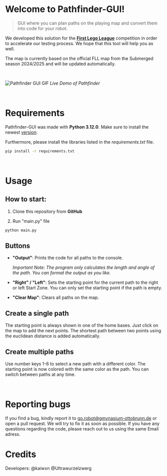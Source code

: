 # Welcome to Pathfinder-GUI! 

> GUI where you can plan paths on the playing map and convert them into code for your robot. 

We developed this solution for the [**First Lego League**](https://www.first-lego-league.org/de/) competition in order to accelerate our testing process. We hope that this tool will help you as well.

The map is currently based on the official FLL map from the Submerged season 2024/2025 and will be updated automatically.

<br>

![Pathfinder GUI GIF](https://github.com/GO-Robot-FLL/Pathfinder-GUI/blob/main/img/pathfinder.gif)
*Live Demo of Pathfinder*

<br>

# Requirements
Pathfinder-GUI was made with **Python 3.12.0**. Make sure to install the newest [version](https://www.python.org/downloads/).

Furthermore, please install the libraries listed in the *requirements.txt* file.
    
```bash
pip install -r requirements.txt
```
<br>

# Usage 

## How to start:

1. Clone this repository from **GitHub**

2. Run "main.py" file

```bash
python main.py
```

## Buttons

- **"Output"**: 
    Prints the code for all paths to the console.
    
    *Important Note: The program only calculates the length and angle of the path. You can format the output as you like.*

- **"Right" / "Left"**: Sets the starting point for the current path to the right or left Start Zone. You can only set the starting point if the path is empty.

- **"Clear Map"**: Clears all paths on the map. 


## Create a single path
The starting point is always shown in one of the home bases. Just click on the map to add the next points. The shortest path between two points using the euclidean distance is added automatically.

## Create multiple paths
Use  number keys 1-6 to select a new path with a different color. The starting point is now colored with the same color as the path. You can switch between paths at any time.

<br>

# Reporting bugs 
If you find a bug, kindly report it to go.robot@gmynasium-ottobrunn.de or open a pull request. We will try to fix it as soon as possible. If you have any questions regarding the code, please reach out to us using the same Email adress.

# Credits
Developers: @kaiwxn @Ultrawurzelzwerg
